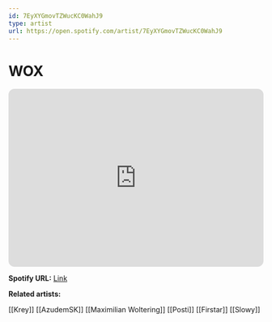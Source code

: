 ```yaml
---
id: 7EyXYGmovTZWucKC0WahJ9
type: artist
url: https://open.spotify.com/artist/7EyXYGmovTZWucKC0WahJ9
---
```

# WOX

<iframe style="border-radius:12px" src="https://open.spotify.com/embed/artist/7EyXYGmovTZWucKC0WahJ9" width="100%" height="352" frameBorder="0" allowfullscreen="" allow="autoplay; clipboard-write; encrypted-media; fullscreen; picture-in-picture" loading="lazy"></iframe>

**Spotify URL:** [Link](https://open.spotify.com/artist/7EyXYGmovTZWucKC0WahJ9)

**Related artists:**

[[Krey]]
[[AzudemSK]]
[[Maximilian Woltering]]
[[Posti]]
[[Firstar]]
[[Slowy]]
